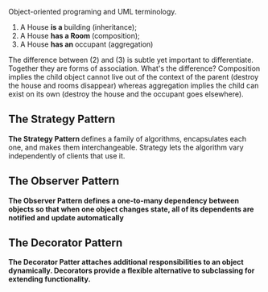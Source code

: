 Object-oriented programing and UML terminology.
1. A House <b> is a </b> building (inheritance);
2. A House <b> has a Room </b> (composition);
3. A House <b> has an </b> occupant (aggregation)

The difference between (2) and (3) is subtle yet important to differentiate. Together they are forms of association. What's the difference? Composition implies the child object cannot live out of the context of the parent (destroy the house and rooms disappear) whereas aggregation implies the child can exist on its own (destroy the house and the occupant goes elsewhere).

## The Strategy Pattern
<b> The Strategy Pattern </b> defines a family of algorithms, encapsulates each one, and makes them interchangeable. Strategy lets the algorithm vary independently of clients that use it.
 
## The Observer Pattern
 <b> The Observer Pattern defines a one-to-many dependency between objects so that when one object changes state, all of its dependents are notified and update automatically

## The Decorator Pattern
<b> The Decorator Patter </b> attaches additional responsibilities to an object dynamically. Decorators provide a flexible alternative to subclassing for extending functionality.

